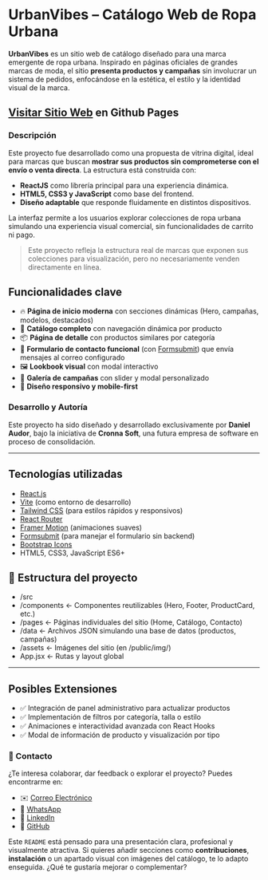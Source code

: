# UrbanVibes – Catálogo Web de Ropa Urbana

**UrbanVibes** es un sitio web de catálogo diseñado para una marca emergente de ropa urbana. Inspirado en páginas oficiales de grandes marcas de moda, el sitio **presenta productos y campañas** sin involucrar un sistema de pedidos, enfocándose en la estética, el estilo y la identidad visual de la marca.

## [Visitar Sitio Web](https://cronna-soft.github.io/catalogo-urbanvibes/) en Github Pages

###  Descripción

Este proyecto fue desarrollado como una propuesta de vitrina digital, ideal para marcas que buscan **mostrar sus productos sin comprometerse con el envío o venta directa**. La estructura está construida con:

- **ReactJS** como librería principal para una experiencia dinámica.
- **HTML5, CSS3 y JavaScript** como base del frontend.
- **Diseño adaptable** que responde fluidamente en distintos dispositivos.

La interfaz permite a los usuarios explorar colecciones de ropa urbana simulando una experiencia visual comercial, sin funcionalidades de carrito ni pago.

> Este proyecto refleja la estructura real de marcas que exponen sus colecciones para visualización, pero no necesariamente venden directamente en línea.

## Funcionalidades clave

- 🔥 **Página de inicio moderna** con secciones dinámicas (Hero, campañas, modelos, destacados)
- 🛒 **Catálogo completo** con navegación dinámica por producto
- 📦 **Página de detalle** con productos similares por categoría
- 🧾 **Formulario de contacto funcional** (con [Formsubmit](https://formsubmit.co)) que envía mensajes al correo configurado
- 🖼️ **Lookbook visual** con modal interactivo
- 🎥 **Galería de campañas** con slider y modal personalizado
- 🧠 **Diseño responsivo y mobile-first**

### Desarrollo y Autoría
Este proyecto ha sido diseñado y desarrollado exclusivamente por **Daniel Audor**, bajo la iniciativa de **Cronna Soft**, una futura empresa de software en proceso de consolidación.

---

## Tecnologías utilizadas

- [React.js](https://reactjs.org/)
- [Vite](https://vitejs.dev/) (como entorno de desarrollo)
- [Tailwind CSS](https://tailwindcss.com/) (para estilos rápidos y responsivos)
- [React Router](https://reactrouter.com/)
- [Framer Motion](https://www.framer.com/motion/) (animaciones suaves)
- [Formsubmit](https://formsubmit.co) (para manejar el formulario sin backend)
- [Bootstrap Icons](https://icons.getbootstrap.com)
- HTML5, CSS3, JavaScript ES6+

## 📂 Estructura del proyecto

 - /src
 - /components ← Componentes reutilizables (Hero, Footer, ProductCard, etc.)
 - /pages ← Páginas individuales del sitio (Home, Catálogo, Contacto)
 - /data ← Archivos JSON simulando una base de datos (productos, campañas)
 - /assets ← Imágenes del sitio (en /public/img/)
 - App.jsx ← Rutas y layout global

---

## Posibles Extensiones

- ✅ Integración de panel administrativo para actualizar productos
- ✅ Implementación de filtros por categoría, talla o estilo
- ✅ Animaciones e interactividad avanzada con React Hooks
- ✅ Modal de información de producto y visualización por tipo

### 📩 Contacto
¿Te interesa colaborar, dar feedback o explorar el proyecto? Puedes encontrarme en:

- ✉️ [Correo Electrónico](MAILTO:cronna2322@gmail.com)
- 💬 [WhatsApp](https://api.whatsapp.com/send?phone=573175403782)
- 🔗 [LinkedIn](https://linkedin.com/in/dannnor/)  
- 🐙 [GitHub](https://github.com/Cronna-soft/)  

Este `README` está pensado para una presentación clara, profesional y visualmente atractiva. Si quieres añadir secciones como **contribuciones**, **instalación** o un apartado visual con imágenes del catálogo, te lo adapto enseguida. ¿Qué te gustaría mejorar o complementar?
